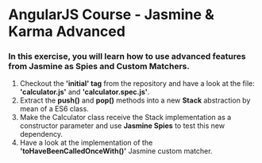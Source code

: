 AngularJS Course - Jasmine & Karma Advanced
===========================================

### In this exercise, you will learn how to use advanced features from Jasmine as Spies and Custom Matchers.
1. Checkout the __'initial' tag__ from the repository and have a look at the file: __'calculator.js'__ and __'calculator.spec.js'__.
2. Extract the __push()__ and __pop()__ methods into a new __Stack__ abstraction by mean of a ES6 class.
3. Make the Calculator class receive the Stack implementation as a constructor parameter and use __Jasmine Spies__ to test this new dependency.
4. Have a look at the implementation of the __'toHaveBeenCalledOnceWith()'__ Jasmine custom matcher.
